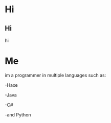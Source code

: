 # Hi
## Hi
hi

# Me
im a programmer in multiple languages such as:

-Haxe

-Java

-C#

-and Python



